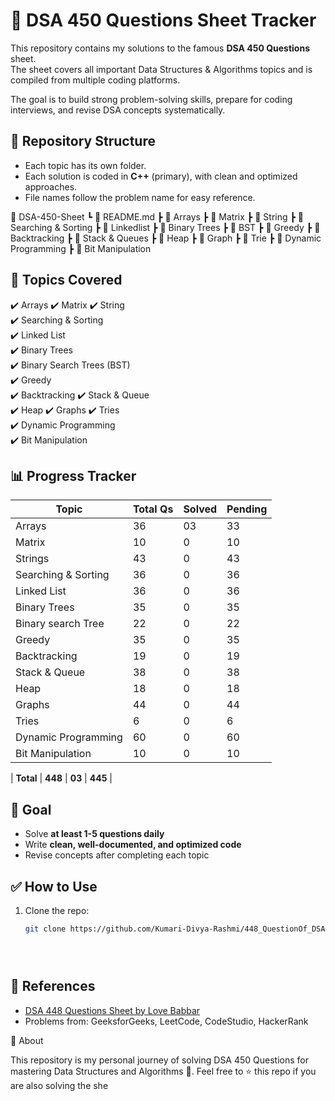 # 🚀 DSA 450 Questions Sheet Tracker

This repository contains my solutions to the famous **DSA 450 Questions** sheet.  
The sheet covers all important Data Structures & Algorithms topics and is compiled from multiple coding platforms.  

The goal is to build strong problem-solving skills, prepare for coding interviews, and revise DSA concepts systematically.  



## 📌 Repository Structure
- Each topic has its own folder.
- Each solution is coded in **C++** (primary), with clean and optimized approaches.
- File names follow the problem name for easy reference.

📂 DSA-450-Sheet
┗ 📄 README.md
┣ 📂 Arrays
┣ 📂 Matrix
┣ 📂 String
┣ 📂 Searching & Sorting
┣ 📂 Linkedlist
┣ 📂 Binary Trees
┣ 📂 BST
┣ 📂 Greedy
┣ 📂 Backtracking
┣ 📂 Stack & Queues
┣ 📂 Heap
┣ 📂 Graph
┣ 📂 Trie
┣ 📂 Dynamic Programming
┣ 📂 Bit Manipulation



## 📝 Topics Covered
✔️ Arrays 
✔️️ Matrix 
✔️ String  
✔️ Searching & Sorting   
✔️ Linked List  
✔️ Binary Trees  
✔️ Binary Search Trees (BST)  
✔️ Greedy  
✔️ Backtracking 
✔️ Stack & Queue  
✔️ Heap
✔️ Graphs 
✔️️ Tries  
✔️ Dynamic Programming  
✔️ Bit Manipulation  
 

## 📊 Progress Tracker

| Topic                | Total Qs | Solved | Pending |
|----------------------|----------|--------|---------|
| Arrays               | 36       | 03     | 33      |
| Matrix               | 10       | 0      | 10      |
| Strings              | 43       | 0      | 43      |
| Searching & Sorting  | 36       | 0      | 36      |
| Linked List          | 36       | 0      | 36      |
| Binary Trees         | 35       | 0      | 35      |
| Binary search Tree   | 22       | 0      | 22      |
| Greedy               | 35       | 0      | 35      |
| Backtracking         | 19       | 0      | 19      |
| Stack & Queue        | 38       | 0      | 38      |
| Heap                 | 18       | 0      | 18      |
| Graphs               | 44       | 0      | 44      |
| Tries                | 6        | 0      | 6       |
| Dynamic Programming  | 60       | 0      | 60      |
| Bit Manipulation     | 10       | 0      | 10      |

| **Total**            | **448**  | **03**  | **445** |



## 🎯 Goal
- Solve **at least 1-5 questions daily**  
- Write **clean, well-documented, and optimized code**  
- Revise concepts after completing each topic  



## ✅ How to Use

1. Clone the repo:
   ```bash
   git clone https://github.com/Kumari-Divya-Rashmi/448_QuestionOf_DSA.git





## 📌 References

- [DSA 448 Questions Sheet by Love Babbar](https://drive.google.com/file/d/1FMdNOCb8T0P3lZyRkI85nb2XsQ9zpEPO/view)  
- Problems from: GeeksforGeeks, LeetCode, CodeStudio, HackerRank


🌟 About

This repository is my personal journey of solving DSA 450 Questions for mastering Data Structures and Algorithms 🚀.
Feel free to ⭐ this repo if you are also solving the she